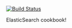 [![Build Status](https://secure.travis-ci.org/realityforge/chef-elasticsearch.png?branch=master)](http://travis-ci.org/realityforge/chef-elasticsearch)

ElasticSearch cookbook!
